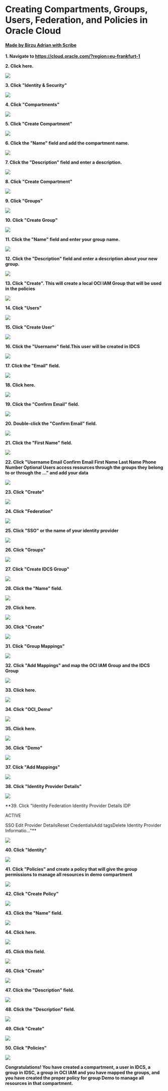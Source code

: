 # Creating Compartments, Groups, Users, Federation, and Policies in Oracle Cloud
#### [Made by Birzu Adrian with Scribe](https://scribehow.com/shared/Creating_Compartments_Groups_Users_Federation_and_Policies_in_Oracle_Cloud__kV2Nrg_8SDiuGrhQDMIJbA)


**1. Navigate to https://cloud.oracle.com/?region=eu-frankfurt-1**

**2. Click here.**

![](https://ajeuwbhvhr.cloudimg.io/colony-recorder.s3.amazonaws.com/files/2023-07-18/2f62376c-b3ed-45a0-a1c8-51b057d2bfd6/ascreenshot.jpeg?tl_px=0,0&br_px=746,420&force_format=png&width=560.0&wat_scale=50&wat=1&wat_opacity=0.7&wat_gravity=northwest&wat_url=https://colony-recorder.s3.us-west-1.amazonaws.com/images/watermarks/FB923C_standard.png&wat_pad=2,6)

**3. Click "Identity & Security"**

![](https://ajeuwbhvhr.cloudimg.io/colony-recorder.s3.amazonaws.com/files/2023-07-18/fedbe572-8dfb-4c80-9c07-c9e32dd75df9/ascreenshot.jpeg?tl_px=0,209&br_px=746,629&force_format=png&width=560.0&wat_scale=50&wat=1&wat_opacity=0.7&wat_gravity=northwest&wat_url=https://colony-recorder.s3.us-west-1.amazonaws.com/images/watermarks/FB923C_standard.png&wat_pad=48,139)

**4. Click "Compartments"**

![](https://ajeuwbhvhr.cloudimg.io/colony-recorder.s3.amazonaws.com/files/2023-07-18/eaa6d3da-292c-400f-8584-d02db29bd497/ascreenshot.jpeg?tl_px=1,100&br_px=747,520&force_format=png&width=560.0&wat_scale=50&wat=1&wat_opacity=0.7&wat_gravity=northwest&wat_url=https://colony-recorder.s3.us-west-1.amazonaws.com/images/watermarks/FB923C_standard.png&wat_pad=262,139)

**5. Click "Create Compartment"**

![](https://ajeuwbhvhr.cloudimg.io/colony-recorder.s3.amazonaws.com/files/2023-07-18/4fdb2c0b-f571-4607-b5d0-80824f95acc9/ascreenshot.jpeg?tl_px=26,23&br_px=772,443&force_format=png&width=560.0&wat_scale=50&wat=1&wat_opacity=0.7&wat_gravity=northwest&wat_url=https://colony-recorder.s3.us-west-1.amazonaws.com/images/watermarks/FB923C_standard.png&wat_pad=262,139)

**6. Click the "Name" field and add the compartment name.**

![](https://ajeuwbhvhr.cloudimg.io/colony-recorder.s3.amazonaws.com/files/2023-07-18/8b8b30d3-9094-49bf-ada0-50e6df31ffcf/ascreenshot.jpeg?tl_px=186,88&br_px=932,508&force_format=png&width=560.0&wat_scale=50&wat=1&wat_opacity=0.7&wat_gravity=northwest&wat_url=https://colony-recorder.s3.us-west-1.amazonaws.com/images/watermarks/FB923C_standard.png&wat_pad=262,139)

**7. Click the "Description" field and enter a description.**

![](https://ajeuwbhvhr.cloudimg.io/colony-recorder.s3.amazonaws.com/files/2023-07-18/1d2b7824-fb8c-4339-bb66-97a079c3ca32/ascreenshot.jpeg?tl_px=191,163&br_px=937,583&force_format=png&width=560.0&wat_scale=50&wat=1&wat_opacity=0.7&wat_gravity=northwest&wat_url=https://colony-recorder.s3.us-west-1.amazonaws.com/images/watermarks/FB923C_standard.png&wat_pad=262,139)

**8. Click "Create Compartment"**

![](https://ajeuwbhvhr.cloudimg.io/colony-recorder.s3.amazonaws.com/files/2023-07-18/0104876c-53da-4dd5-9a28-0dfc132d149f/ascreenshot.jpeg?tl_px=205,488&br_px=951,908&force_format=png&width=560.0&wat_scale=50&wat=1&wat_opacity=0.7&wat_gravity=northwest&wat_url=https://colony-recorder.s3.us-west-1.amazonaws.com/images/watermarks/FB923C_standard.png&wat_pad=262,139)

**9. Click "Groups"**

![](https://ajeuwbhvhr.cloudimg.io/colony-recorder.s3.amazonaws.com/files/2023-07-18/427b75f0-61f0-460b-98d4-6feb713a4024/ascreenshot.jpeg?tl_px=0,54&br_px=746,474&force_format=png&width=560.0&wat_scale=50&wat=1&wat_opacity=0.7&wat_gravity=northwest&wat_url=https://colony-recorder.s3.us-west-1.amazonaws.com/images/watermarks/FB923C_standard.png&wat_pad=25,139)

**10. Click "Create Group"**

![](https://ajeuwbhvhr.cloudimg.io/colony-recorder.s3.amazonaws.com/files/2023-07-18/b95ab200-d86a-49e9-9547-6324fe536e3e/ascreenshot.jpeg?tl_px=0,122&br_px=746,542&force_format=png&width=560.0&wat_scale=50&wat=1&wat_opacity=0.7&wat_gravity=northwest&wat_url=https://colony-recorder.s3.us-west-1.amazonaws.com/images/watermarks/FB923C_standard.png&wat_pad=243,139)

**11. Click the "Name" field and enter your group name.**

![](https://ajeuwbhvhr.cloudimg.io/colony-recorder.s3.amazonaws.com/files/2023-07-18/79e8b2ab-e114-4ef4-9959-570a7bcbea4d/ascreenshot.jpeg?tl_px=374,95&br_px=1120,515&force_format=png&width=560.0&wat_scale=50&wat=1&wat_opacity=0.7&wat_gravity=northwest&wat_url=https://colony-recorder.s3.us-west-1.amazonaws.com/images/watermarks/FB923C_standard.png&wat_pad=262,139)

**12. Click the "Description" field and enter a description about your new group.**

![](https://ajeuwbhvhr.cloudimg.io/colony-recorder.s3.amazonaws.com/files/2023-07-18/c9df7f03-504f-4e48-9e4d-b482930b92c3/ascreenshot.jpeg?tl_px=336,184&br_px=1082,604&force_format=png&width=560.0&wat_scale=50&wat=1&wat_opacity=0.7&wat_gravity=northwest&wat_url=https://colony-recorder.s3.us-west-1.amazonaws.com/images/watermarks/FB923C_standard.png&wat_pad=262,139)

**13. Click "Create". This will create a local OCI IAM Group that will be used in the policies**

![](https://ajeuwbhvhr.cloudimg.io/colony-recorder.s3.amazonaws.com/files/2023-07-18/7d48dad3-6e59-4314-9fb4-9497cde01cf1/ascreenshot.jpeg?tl_px=331,556&br_px=1077,976&force_format=png&width=560.0&wat_scale=50&wat=1&wat_opacity=0.7&wat_gravity=northwest&wat_url=https://colony-recorder.s3.us-west-1.amazonaws.com/images/watermarks/FB923C_standard.png&wat_pad=262,277)

**14. Click "Users"**

![](https://ajeuwbhvhr.cloudimg.io/colony-recorder.s3.amazonaws.com/files/2023-07-18/5c4dd236-fc04-471b-a98f-bcdb89807bd0/ascreenshot.jpeg?tl_px=0,14&br_px=746,434&force_format=png&width=560.0&wat_scale=50&wat=1&wat_opacity=0.7&wat_gravity=northwest&wat_url=https://colony-recorder.s3.us-west-1.amazonaws.com/images/watermarks/FB923C_standard.png&wat_pad=18,139)

**15. Click "Create User"**

![](https://ajeuwbhvhr.cloudimg.io/colony-recorder.s3.amazonaws.com/files/2023-07-18/a45b0c9a-0b4c-41ca-ad14-45ca87e5cfc2/ascreenshot.jpeg?tl_px=0,131&br_px=746,551&force_format=png&width=560.0&wat_scale=50&wat=1&wat_opacity=0.7&wat_gravity=northwest&wat_url=https://colony-recorder.s3.us-west-1.amazonaws.com/images/watermarks/FB923C_standard.png&wat_pad=262,139)

**16. Click the "Username" field.This user will be created in IDCS**

![](https://ajeuwbhvhr.cloudimg.io/colony-recorder.s3.amazonaws.com/files/2023-07-18/552bdd2e-3ff6-4f04-8198-62d36a65cb13/ascreenshot.jpeg?tl_px=0,198&br_px=746,618&force_format=png&width=560.0&wat_scale=50&wat=1&wat_opacity=0.7&wat_gravity=northwest&wat_url=https://colony-recorder.s3.us-west-1.amazonaws.com/images/watermarks/FB923C_standard.png&wat_pad=136,139)

**17. Click the "Email" field.**

![](https://ajeuwbhvhr.cloudimg.io/colony-recorder.s3.amazonaws.com/files/2023-07-18/575c110b-b3b6-4c31-b1df-9bdd08de3c88/ascreenshot.jpeg?tl_px=0,272&br_px=746,692&force_format=png&width=560.0&wat_scale=50&wat=1&wat_opacity=0.7&wat_gravity=northwest&wat_url=https://colony-recorder.s3.us-west-1.amazonaws.com/images/watermarks/FB923C_standard.png&wat_pad=96,139)

**18. Click here.**

![](https://ajeuwbhvhr.cloudimg.io/colony-recorder.s3.amazonaws.com/files/2023-07-18/5eb8af37-35a8-4e60-b2d1-46c5f05c57f7/ascreenshot.jpeg?tl_px=453,257&br_px=1199,677&force_format=png&width=560.0&wat_scale=50&wat=1&wat_opacity=0.7&wat_gravity=northwest&wat_url=https://colony-recorder.s3.us-west-1.amazonaws.com/images/watermarks/FB923C_standard.png&wat_pad=262,139)

**19. Click the "Confirm Email" field.**

![](https://ajeuwbhvhr.cloudimg.io/colony-recorder.s3.amazonaws.com/files/2023-07-18/3f6f72c6-3020-4d84-8c25-f0273ad9b4db/ascreenshot.jpeg?tl_px=453,276&br_px=1199,696&force_format=png&width=560.0&wat_scale=50&wat=1&wat_opacity=0.7&wat_gravity=northwest&wat_url=https://colony-recorder.s3.us-west-1.amazonaws.com/images/watermarks/FB923C_standard.png&wat_pad=262,139)

**20. Double-click the "Confirm Email" field.**

![](https://ajeuwbhvhr.cloudimg.io/colony-recorder.s3.amazonaws.com/files/2023-07-18/c5c5e739-3fd9-4ccc-a342-250783f4cf90/ascreenshot.jpeg?tl_px=583,276&br_px=1329,696&force_format=png&width=560.0&wat_scale=50&wat=1&wat_opacity=0.7&wat_gravity=northwest&wat_url=https://colony-recorder.s3.us-west-1.amazonaws.com/images/watermarks/FB923C_standard.png&wat_pad=262,139)


**21. Click the "First Name" field.**

![](https://ajeuwbhvhr.cloudimg.io/colony-recorder.s3.amazonaws.com/files/2023-07-18/280f3ee0-5801-4a99-a87e-b7c65ffcd083/ascreenshot.jpeg?tl_px=83,350&br_px=829,770&force_format=png&width=560.0&wat_scale=50&wat=1&wat_opacity=0.7&wat_gravity=northwest&wat_url=https://colony-recorder.s3.us-west-1.amazonaws.com/images/watermarks/FB923C_standard.png&wat_pad=262,139)

**22. Click "Username
Email
Confirm Email
First Name
Last Name
Phone Number
Optional
Users access resources through the groups they belong to or through the ..." and add your data**

![](https://ajeuwbhvhr.cloudimg.io/colony-recorder.s3.amazonaws.com/files/2023-07-18/442c254f-6192-4583-b5b7-3fbb783c9c98/ascreenshot.jpeg?tl_px=222,467&br_px=968,887&force_format=png&width=560.0&wat_scale=50&wat=1&wat_opacity=0.7&wat_gravity=northwest&wat_url=https://colony-recorder.s3.us-west-1.amazonaws.com/images/watermarks/FB923C_standard.png&wat_pad=262,139)

**23. Click "Create"**

![](https://ajeuwbhvhr.cloudimg.io/colony-recorder.s3.amazonaws.com/files/2023-07-18/b7597f7d-b324-41f1-be6d-981f566bf2f2/ascreenshot.jpeg?tl_px=0,556&br_px=746,976&force_format=png&width=560.0&wat_scale=50&wat=1&wat_opacity=0.7&wat_gravity=northwest&wat_url=https://colony-recorder.s3.us-west-1.amazonaws.com/images/watermarks/FB923C_standard.png&wat_pad=38,286)

**24. Click "Federation"**

![](https://ajeuwbhvhr.cloudimg.io/colony-recorder.s3.amazonaws.com/files/2023-07-18/3b9f8bf8-823b-43f9-b23a-9cb1e59c05db/ascreenshot.jpeg?tl_px=0,0&br_px=746,420&force_format=png&width=560.0&wat_scale=50&wat=1&wat_opacity=0.7&wat_gravity=northwest&wat_url=https://colony-recorder.s3.us-west-1.amazonaws.com/images/watermarks/FB923C_standard.png&wat_pad=74,87)

**25. Click "SSO" or the name of your identity provider**

![](https://ajeuwbhvhr.cloudimg.io/colony-recorder.s3.amazonaws.com/files/2023-07-18/643922fb-0e56-41de-88c1-790bd6e19835/ascreenshot.jpeg?tl_px=0,101&br_px=746,521&force_format=png&width=560.0&wat_scale=50&wat=1&wat_opacity=0.7&wat_gravity=northwest&wat_url=https://colony-recorder.s3.us-west-1.amazonaws.com/images/watermarks/FB923C_standard.png&wat_pad=219,139)

**26. Click "Groups"**

![](https://ajeuwbhvhr.cloudimg.io/colony-recorder.s3.amazonaws.com/files/2023-07-18/824c573a-8d67-4a52-9e17-ba69aabc5c50/ascreenshot.jpeg?tl_px=0,524&br_px=746,944&force_format=png&width=560.0&wat_scale=50&wat=1&wat_opacity=0.7&wat_gravity=northwest&wat_url=https://colony-recorder.s3.us-west-1.amazonaws.com/images/watermarks/FB923C_standard.png&wat_pad=30,139)

**27. Click "Create IDCS Group"**

![](https://ajeuwbhvhr.cloudimg.io/colony-recorder.s3.amazonaws.com/files/2023-07-18/c8c59c05-ef98-4aed-b036-c7a5d18cbfb7/ascreenshot.jpeg?tl_px=2,484&br_px=748,904&force_format=png&width=560.0&wat_scale=50&wat=1&wat_opacity=0.7&wat_gravity=northwest&wat_url=https://colony-recorder.s3.us-west-1.amazonaws.com/images/watermarks/FB923C_standard.png&wat_pad=262,139)

**28. Click the "Name" field.**

![](https://ajeuwbhvhr.cloudimg.io/colony-recorder.s3.amazonaws.com/files/2023-07-18/04c6f2bd-7d8b-4a2f-abd8-c50e80e6febf/ascreenshot.jpeg?tl_px=372,70&br_px=1118,490&force_format=png&width=560.0&wat_scale=50&wat=1&wat_opacity=0.7&wat_gravity=northwest&wat_url=https://colony-recorder.s3.us-west-1.amazonaws.com/images/watermarks/FB923C_standard.png&wat_pad=262,139)

**29. Click here.**

![](https://ajeuwbhvhr.cloudimg.io/colony-recorder.s3.amazonaws.com/files/2023-07-18/9257690e-6125-42b4-9ee7-d943a59dba7f/ascreenshot.jpeg?tl_px=273,219&br_px=1019,639&force_format=png&width=560.0&wat_scale=50&wat=1&wat_opacity=0.7&wat_gravity=northwest&wat_url=https://colony-recorder.s3.us-west-1.amazonaws.com/images/watermarks/FB923C_standard.png&wat_pad=262,139)

**30. Click "Create"**

![](https://ajeuwbhvhr.cloudimg.io/colony-recorder.s3.amazonaws.com/files/2023-07-18/9e17712a-a192-4a18-85d2-d4e788d1acc8/ascreenshot.jpeg?tl_px=143,300&br_px=889,720&force_format=png&width=560.0&wat_scale=50&wat=1&wat_opacity=0.7&wat_gravity=northwest&wat_url=https://colony-recorder.s3.us-west-1.amazonaws.com/images/watermarks/FB923C_standard.png&wat_pad=262,139)

**31. Click "Group Mappings"**

![](https://ajeuwbhvhr.cloudimg.io/colony-recorder.s3.amazonaws.com/files/2023-07-18/d544cace-0349-497f-88c6-f488e2a70a4d/ascreenshot.jpeg?tl_px=0,556&br_px=746,976&force_format=png&width=560.0&wat_scale=50&wat=1&wat_opacity=0.7&wat_gravity=northwest&wat_url=https://colony-recorder.s3.us-west-1.amazonaws.com/images/watermarks/FB923C_standard.png&wat_pad=63,144)

**32. Click "Add Mappings" and map the OCI IAM Group and the IDCS Group**

![](https://ajeuwbhvhr.cloudimg.io/colony-recorder.s3.amazonaws.com/files/2023-07-18/1f8845e8-fc36-4850-be2a-02bc9432ed4b/ascreenshot.jpeg?tl_px=0,495&br_px=746,915&force_format=png&width=560.0&wat_scale=50&wat=1&wat_opacity=0.7&wat_gravity=northwest&wat_url=https://colony-recorder.s3.us-west-1.amazonaws.com/images/watermarks/FB923C_standard.png&wat_pad=259,139)

**33. Click here.**

![](https://ajeuwbhvhr.cloudimg.io/colony-recorder.s3.amazonaws.com/files/2023-07-18/7dbfbb27-29ed-43b7-8ac1-b50a6f00c614/ascreenshot.jpeg?tl_px=202,143&br_px=948,563&force_format=png&width=560.0&wat_scale=50&wat=1&wat_opacity=0.7&wat_gravity=northwest&wat_url=https://colony-recorder.s3.us-west-1.amazonaws.com/images/watermarks/FB923C_standard.png&wat_pad=262,139)

**34. Click "OCI_Demo"**

![](https://ajeuwbhvhr.cloudimg.io/colony-recorder.s3.amazonaws.com/files/2023-07-18/9e7ebbe6-b767-4b73-8ad8-7c62bbf84145/ascreenshot.jpeg?tl_px=192,180&br_px=938,600&force_format=png&width=560.0&wat_scale=50&wat=1&wat_opacity=0.7&wat_gravity=northwest&wat_url=https://colony-recorder.s3.us-west-1.amazonaws.com/images/watermarks/FB923C_standard.png&wat_pad=262,139)

**35. Click here.**

![](https://ajeuwbhvhr.cloudimg.io/colony-recorder.s3.amazonaws.com/files/2023-07-18/d6754cfb-a914-4a6f-998f-577d5c2d6ae2/ascreenshot.jpeg?tl_px=628,153&br_px=1374,573&force_format=png&width=560.0&wat_scale=50&wat=1&wat_opacity=0.7&wat_gravity=northwest&wat_url=https://colony-recorder.s3.us-west-1.amazonaws.com/images/watermarks/FB923C_standard.png&wat_pad=262,139)

**36. Click "Demo"**

![](https://ajeuwbhvhr.cloudimg.io/colony-recorder.s3.amazonaws.com/files/2023-07-18/df97a8fa-5c21-45a8-8569-8ea6b38023f8/ascreenshot.jpeg?tl_px=596,223&br_px=1342,643&force_format=png&width=560.0&wat_scale=50&wat=1&wat_opacity=0.7&wat_gravity=northwest&wat_url=https://colony-recorder.s3.us-west-1.amazonaws.com/images/watermarks/FB923C_standard.png&wat_pad=262,139)

**37. Click "Add Mappings"**

![](https://ajeuwbhvhr.cloudimg.io/colony-recorder.s3.amazonaws.com/files/2023-07-18/d2f47b3e-6182-4d8f-8519-087e4758b002/ascreenshot.jpeg?tl_px=191,266&br_px=937,686&force_format=png&width=560.0&wat_scale=50&wat=1&wat_opacity=0.7&wat_gravity=northwest&wat_url=https://colony-recorder.s3.us-west-1.amazonaws.com/images/watermarks/FB923C_standard.png&wat_pad=262,139)

**38. Click "Identity Provider Details"**

![](https://ajeuwbhvhr.cloudimg.io/colony-recorder.s3.amazonaws.com/files/2023-07-18/be7cc619-63ed-4e81-951a-4cf986842485/ascreenshot.jpeg?tl_px=0,0&br_px=746,420&force_format=png&width=560.0&wat_scale=50&wat=1&wat_opacity=0.7&wat_gravity=northwest&wat_url=https://colony-recorder.s3.us-west-1.amazonaws.com/images/watermarks/FB923C_standard.png&wat_pad=166,94)

**39. Click "Identity
Federation
Identity Provider Details
IDP

ACTIVE

SSO
Edit Provider DetailsReset CredentialsAdd tagsDelete
Identity Provider Informatio..."**

![](https://ajeuwbhvhr.cloudimg.io/colony-recorder.s3.amazonaws.com/files/2023-07-18/54f38693-e43a-48fa-a514-8cffac741002/ascreenshot.jpeg?tl_px=0,0&br_px=746,420&force_format=png&width=560.0&wat_scale=50&wat=1&wat_opacity=0.7&wat_gravity=northwest&wat_url=https://colony-recorder.s3.us-west-1.amazonaws.com/images/watermarks/FB923C_standard.png&wat_pad=-11,86)

**40. Click "Identity"**

![](https://ajeuwbhvhr.cloudimg.io/colony-recorder.s3.amazonaws.com/files/2023-07-18/e2dc6c35-ef1d-482b-b17e-6e18a9fe445b/ascreenshot.jpeg?tl_px=0,0&br_px=746,420&force_format=png&width=560.0&wat_scale=50&wat=1&wat_opacity=0.7&wat_gravity=northwest&wat_url=https://colony-recorder.s3.us-west-1.amazonaws.com/images/watermarks/FB923C_standard.png&wat_pad=9,86)

**41. Click "Policies" and create a policy that will give the group permissions to manage all resources in demo compartment**

![](https://ajeuwbhvhr.cloudimg.io/colony-recorder.s3.amazonaws.com/files/2023-07-18/55848bed-810b-4eb5-a418-e67b6072e832/ascreenshot.jpeg?tl_px=0,152&br_px=746,572&force_format=png&width=560.0&wat_scale=50&wat=1&wat_opacity=0.7&wat_gravity=northwest&wat_url=https://colony-recorder.s3.us-west-1.amazonaws.com/images/watermarks/FB923C_standard.png&wat_pad=27,139)

**42. Click "Create Policy"**

![](https://ajeuwbhvhr.cloudimg.io/colony-recorder.s3.amazonaws.com/files/2023-07-18/d4746626-470d-4cdb-a825-aa23dfd8660f/ascreenshot.jpeg?tl_px=0,22&br_px=746,442&force_format=png&width=560.0&wat_scale=50&wat=1&wat_opacity=0.7&wat_gravity=northwest&wat_url=https://colony-recorder.s3.us-west-1.amazonaws.com/images/watermarks/FB923C_standard.png&wat_pad=261,139)

**43. Click the "Name" field.**

![](https://ajeuwbhvhr.cloudimg.io/colony-recorder.s3.amazonaws.com/files/2023-07-18/a5a943db-9545-45da-9871-14e1ced5e70d/ascreenshot.jpeg?tl_px=0,34&br_px=746,454&force_format=png&width=560.0&wat_scale=50&wat=1&wat_opacity=0.7&wat_gravity=northwest&wat_url=https://colony-recorder.s3.us-west-1.amazonaws.com/images/watermarks/FB923C_standard.png&wat_pad=195,139)

**44. Click here.**

![](https://ajeuwbhvhr.cloudimg.io/colony-recorder.s3.amazonaws.com/files/2023-07-18/77201ad9-dba6-4507-8fe2-7bc3e7ced925/ascreenshot.jpeg?tl_px=0,254&br_px=746,674&force_format=png&width=560.0&wat_scale=50&wat=1&wat_opacity=0.7&wat_gravity=northwest&wat_url=https://colony-recorder.s3.us-west-1.amazonaws.com/images/watermarks/FB923C_standard.png&wat_pad=244,139)

**45. Click this field.**

![](https://ajeuwbhvhr.cloudimg.io/colony-recorder.s3.amazonaws.com/files/2023-07-18/da9e08cb-4eb2-4bfd-85b0-73dfd21bbdab/ascreenshot.jpeg?tl_px=0,342&br_px=746,762&force_format=png&width=560.0&wat_scale=50&wat=1&wat_opacity=0.7&wat_gravity=northwest&wat_url=https://colony-recorder.s3.us-west-1.amazonaws.com/images/watermarks/FB923C_standard.png&wat_pad=234,139)

**46. Click "Create"**

![](https://ajeuwbhvhr.cloudimg.io/colony-recorder.s3.amazonaws.com/files/2023-07-18/e68e0ad3-d4c7-4874-a247-400afcbfe8d0/ascreenshot.jpeg?tl_px=0,556&br_px=746,976&force_format=png&width=560.0&wat_scale=50&wat=1&wat_opacity=0.7&wat_gravity=northwest&wat_url=https://colony-recorder.s3.us-west-1.amazonaws.com/images/watermarks/FB923C_standard.png&wat_pad=15,293)

**47. Click the "Description" field.**

![](https://ajeuwbhvhr.cloudimg.io/colony-recorder.s3.amazonaws.com/files/2023-07-18/7bd8d409-70fa-485e-97f7-958fc39b520d/ascreenshot.jpeg?tl_px=0,121&br_px=746,541&force_format=png&width=560.0&wat_scale=50&wat=1&wat_opacity=0.7&wat_gravity=northwest&wat_url=https://colony-recorder.s3.us-west-1.amazonaws.com/images/watermarks/FB923C_standard.png&wat_pad=75,139)

**48. Click the "Description" field.**

![](https://ajeuwbhvhr.cloudimg.io/colony-recorder.s3.amazonaws.com/files/2023-07-18/1e84b41c-7b6f-42fc-8bc3-c1b8ae6c30eb/ascreenshot.jpeg?tl_px=0,129&br_px=746,549&force_format=png&width=560.0&wat_scale=50&wat=1&wat_opacity=0.7&wat_gravity=northwest&wat_url=https://colony-recorder.s3.us-west-1.amazonaws.com/images/watermarks/FB923C_standard.png&wat_pad=168,139)

**49. Click "Create"**

![](https://ajeuwbhvhr.cloudimg.io/colony-recorder.s3.amazonaws.com/files/2023-07-18/6cec4093-072d-4864-a332-7aa2ecb02729/ascreenshot.jpeg?tl_px=0,556&br_px=746,976&force_format=png&width=560.0&wat_scale=50&wat=1&wat_opacity=0.7&wat_gravity=northwest&wat_url=https://colony-recorder.s3.us-west-1.amazonaws.com/images/watermarks/FB923C_standard.png&wat_pad=27,280)

**50. Click "Policies"**

![](https://ajeuwbhvhr.cloudimg.io/colony-recorder.s3.amazonaws.com/files/2023-07-18/578ee544-ce99-4ee5-a813-22f68a4fc011/ascreenshot.jpeg?tl_px=0,0&br_px=746,420&force_format=png&width=560.0&wat_scale=50&wat=1&wat_opacity=0.7&wat_gravity=northwest&wat_url=https://colony-recorder.s3.us-west-1.amazonaws.com/images/watermarks/FB923C_standard.png&wat_pad=67,86)


**Congratulations! You have created a compartment, a user in IDCS, a group in IDSC, a group in OCI IAM and you have mapped the groups, and you have created the proper policy for
group Demo to manage all resources in that compartment.**


